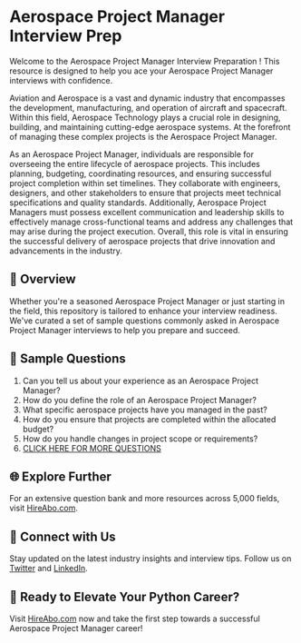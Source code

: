 # Aerospace Project Manager Interview Prep

Welcome to the Aerospace Project Manager Interview Preparation ! This resource is designed to help you ace your Aerospace Project Manager interviews with confidence.

Aviation and Aerospace is a vast and dynamic industry that encompasses the development, manufacturing, and operation of aircraft and spacecraft. Within this field, Aerospace Technology plays a crucial role in designing, building, and maintaining cutting-edge aerospace systems. At the forefront of managing these complex projects is the Aerospace Project Manager. 

As an Aerospace Project Manager, individuals are responsible for overseeing the entire lifecycle of aerospace projects. This includes planning, budgeting, coordinating resources, and ensuring successful project completion within set timelines. They collaborate with engineers, designers, and other stakeholders to ensure that projects meet technical specifications and quality standards. Additionally, Aerospace Project Managers must possess excellent communication and leadership skills to effectively manage cross-functional teams and address any challenges that may arise during the project execution. Overall, this role is vital in ensuring the successful delivery of aerospace projects that drive innovation and advancements in the industry.

## 🚀 Overview

Whether you're a seasoned Aerospace Project Manager or just starting in the field, this repository is tailored to enhance your interview readiness. We've curated a set of sample questions commonly asked in Aerospace Project Manager interviews to help you prepare and succeed.

## 📝 Sample Questions

1. Can you tell us about your experience as an Aerospace Project Manager?
2. How do you define the role of an Aerospace Project Manager?
3. What specific aerospace projects have you managed in the past?
4. How do you ensure that projects are completed within the allocated budget?
5. How do you handle changes in project scope or requirements?
6. [CLICK HERE FOR MORE QUESTIONS](https://hireabo.com/job/14_4_5/Aerospace%20Project%20Manager)

## 🌐 Explore Further

For an extensive question bank and more resources across 5,000 fields, visit [HireAbo.com](https://www.hireabo.com).

## 📱 Connect with Us

Stay updated on the latest industry insights and interview tips. Follow us on [Twitter](https://twitter.com/hireabo) and [LinkedIn](https://www.linkedin.com/in/hire-abo-3609972a8/).

## 🚀 Ready to Elevate Your Python Career?

Visit [HireAbo.com](https://www.hireabo.com) now and take the first step towards a successful Aerospace Project Manager career!